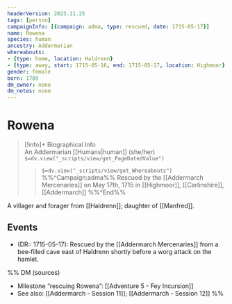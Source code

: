 ```yaml
---
headerVersion: 2023.11.25
tags: [person]
campaignInfo: [{campaign: adma, type: rescued, date: 1715-05-17}]
name: Rowena
species: human
ancestry: Addermarian
whereabouts: 
- {type: home, location: Haldrenn}
- {type: away, start: 1715-05-16, end: 1715-05-17, location: Highmoor}
gender: female
born: 1709
dm_owner: none
dm_notes: none
---
```

# Rowena
>[!info]+ Biographical Info  
> An Addermarian [[Humans|human]] (she/her)  
> `$=dv.view("_scripts/view/get_PageDatedValue")`  
>> `$=dv.view("_scripts/view/get_Whereabouts")`  
>> %%^Campaign:adma%% Rescued by the [[Addermarch Mercenaries]] on May 17th, 1715 in [[Highmoor]], [[Carlinshire]], [[Addermarch]] %%^End%%

A villager and forager from [[Haldrenn]]; daughter of [[Manfred]].
## Events
- (DR:: 1715-05-17): Rescued by the [[Addermarch Mercenaries]] from a bee‑filled cave east of Haldrenn shortly before a worg attack on the hamlet.

%% DM (sources)
- Milestone “rescuing Rowena”: [[Adventure 5 - Fey Incursion]]
- See also: [[Addermarch - Session 11]]; [[Addermarch - Session 12]]
%%

